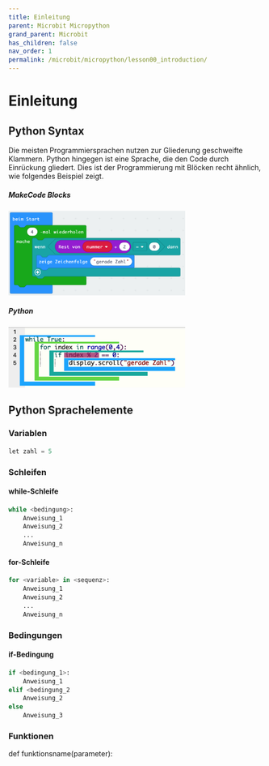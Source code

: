 ```yaml
---
title: Einleitung
parent: Microbit Micropython
grand_parent: Microbit
has_children: false
nav_order: 1
permalink: /microbit/micropython/lesson00_introduction/
---
```


# Einleitung

## Python Syntax

Die meisten Programmiersprachen nutzen zur Gliederung geschweifte Klammern. Python hingegen ist eine Sprache, die den Code durch Einrückung gliedert. Dies ist der Programmierung mit Blöcken recht ähnlich, wie folgendes Beispiel zeigt.

##### MakeCode Blocks

<img src="./makecode.png" width="350px"/>

##### Python

<img src="./python.png" width="350px"/>

## Python Sprachelemente

### Variablen

```python
let zahl = 5
```

### Schleifen

#### while-Schleife

```python
while <bedingung>:
    Anweisung_1
    Anweisung_2
    ...
    Anweisung_n
```

#### for-Schleife

```python
for <variable> in <sequenz>:
    Anweisung_1
    Anweisung_2
    ...
    Anweisung_n
```

### Bedingungen

#### if-Bedingung

```python
if <bedingung_1>:
    Anweisung_1
elif <bedingung_2
    Anweisung_2
else
    Anweisung_3
```

### Funktionen

def funktionsname(parameter):
